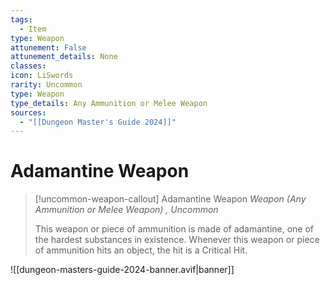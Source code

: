 ```yaml
---
tags:
  - Item
type: Weapon
attunement: False
attunement_details: None
classes:
icon: LiSwords
rarity: Uncommon
type: Weapon
type_details: Any Ammunition or Melee Weapon
sources: 
  - "[[Dungeon Master's Guide 2024]]"
---
```

# Adamantine Weapon
>[!uncommon-weapon-callout] Adamantine Weapon
>_Weapon (Any Ammunition or Melee Weapon) , Uncommon_
>
>This weapon or piece of ammunition is made of adamantine, one of the hardest substances in existence. Whenever this weapon or piece of ammunition hits an object, the hit is a Critical Hit.
>


![[dungeon-masters-guide-2024-banner.avif|banner]]
